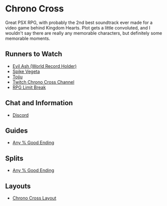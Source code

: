 # Chrono Cross

Great PSX RPG, with probably the 2nd best soundtrack ever made for a video game
behind Kingdom Hearts. Plot gets a little convoluted, and I wouldn't say there
are really any memorable characters, but definitely some memorable moments.

## Runners to Watch

  * [Evil Ash (World Record Holder)][8]
  * [Spike Vegeta][2]
  * [Tojju][1]
  * [Twitch Chrono Cross Channel][3]
  * [RPG Limit Break][4]

## Chat and Information

  * [Discord][9]

## Guides

  * [Any % Good Ending][5]

## Splits

  * [Any % Good Ending][6]

## Layouts

  * [Chrono Cross Layout][7]

[1]: https://www.twitch.tv/tojju
[2]: https://www.twitch.tv/spikevegeta
[3]: https://www.twitch.tv/directory/game/Chrono%20Cross
[4]: https://www.twitch.tv/rpglimitbreak
[5]: ./Guides/Any%25.md
[6]: ./Splits/Chrono_Cross.lss
[7]: ./Layouts/Chrono_Cross.lsl
[8]: https://www.twitch.tv/evilash25
[9]: https://discordapp.com/invite/0XU29pWZvyu0YCVH